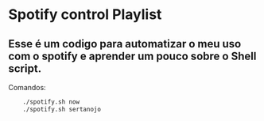 # Spotify control Playlist

## Esse é um codigo para automatizar o meu uso com o spotify e aprender um pouco sobre o Shell script.

Comandos:

```bash
    ./spotify.sh now
    ./spotify.sh sertanojo
```
